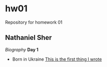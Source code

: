 # hw01
Repository for homework 01
## Nathaniel Sher
*Biography*
**Day 1**
* Born in Ukraine
[This is the first thing I wrote](http://chicagopolicyreview.org/2018/12/21/can-china-tip-the-balance-the-security-dilemma-in-east-asia/)

